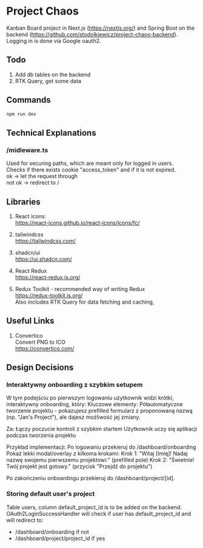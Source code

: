 # Project Chaos

Kanban Board project in Next.js (https://nextjs.org/) and Spring Boot on the backend (https://github.com/stodolkiewicz/project-chaos-backend). Logging in is done via Google oauth2.

## Todo

1. Add db tables on the backend
2. RTK Query, get some data

## Commands

```bash
npm run dev
```

## Technical Explanations

### /midleware.ts

Used for securing paths, which are meant only for logged in users.  
Checks if there exists cookie "access_token" and if it is not expired.  
ok -> let the request through  
not ok -> redirect to /

## Libraries

1. React icons:  
   https://react-icons.github.io/react-icons/icons/fc/

2. tailwindcss  
   https://tailwindcss.com/

3. shadcn/ui  
   https://ui.shadcn.com/

4. React Redux  
   https://react-redux.js.org/

5. Redux Toolkit - recommended way of writing Redux  
   https://redux-toolkit.js.org/  
   Also includes RTK Query for data fetching and caching,

## Useful Links

1. Convertico  
   Convert PNG to ICO  
   https://convertico.com/

## Design Decisions

### Interaktywny onboarding z szybkim setupem

W tym podejściu po pierwszym logowaniu użytkownik widzi krótki, interaktywny onboarding, który:
Kluczowe elementy:
Półautomatyczne tworzenie projektu - pokazujesz prefilled formularz z proponowaną nazwą (np. "Jan's Project"), ale dajesz możliwość jej zmiany.

Za:
Łączy poczucie kontroli z szybkim startem
Użytkownik uczy się aplikacji podczas tworzenia projektu

Przykład implementacji:
Po logowaniu przekieruj do /dashboard/onboarding
Pokaż lekki modal/overlay z kilkoma krokami:
Krok 1: "Witaj [Imię]! Nadaj nazwę swojemu pierwszemu projektowi:" (prefilled pole)
Krok 2: "Świetnie! Twój projekt jest gotowy." (przycisk "Przejdź do projektu")

Po zakończeniu onboardingu przekieruj do /dashboard/project/[id].

### Storing default user's project

Table users, column default_project_id is to be added on the backend.
OAuth2LoginSuccessHandler will check if user has default_project_id and will redirect to:

- /dashboard/onboarding if not
- /dashboard/project/project_id if yes

